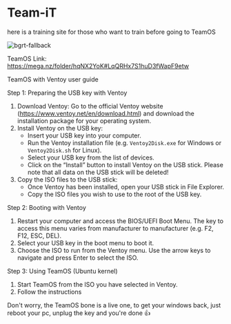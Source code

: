 # Team-iT
here is a training site for those who want to train before going to TeamOS


![bgrt-fallback](https://github.com/user-attachments/assets/7ef2e0b2-5207-45cf-8c30-4f922a1b578a)




TeamOS Link: https://mega.nz/folder/hqNX2YoK#LqQRHx7S1huD3fWapF9etw

TeamOS with Ventoy user guide

Step 1: Preparing the USB key with Ventoy
1. Download Ventoy: Go to the official Ventoy website (https://www.ventoy.net/en/download.html) and download the installation package for your operating system.
2. Install Ventoy on the USB key:
   - Insert your USB key into your computer.
   - Run the Ventoy installation file (e.g. `Ventoy2Disk.exe` for Windows or `Ventoy2Disk.sh` for Linux).
   - Select your USB key from the list of devices.
   - Click on the “Install” button to install Ventoy on the USB stick. Please note that all data on the USB stick will be deleted!
3. Copy the ISO files to the USB stick:
   - Once Ventoy has been installed, open your USB stick in File Explorer.
   - Copy the ISO files you wish to use to the root of the USB key.

Step 2: Booting with Ventoy
1. Restart your computer and access the BIOS/UEFI Boot Menu. The key to access this menu varies from manufacturer to manufacturer (e.g. F2, F12, ESC, DEL).
2. Select your USB key in the boot menu to boot it.
3. Choose the ISO to run from the Ventoy menu. Use the arrow keys to navigate and press Enter to select the ISO.

Step 3: Using TeamOS (Ubuntu kernel)
1. Start TeamOS from the ISO you have selected in Ventoy.
2. Follow the instructions


Don't worry, the TeamOS bone is a live one, to get your windows back, just reboot your pc, unplug the key and you're done 👍
